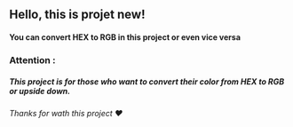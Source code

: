 ## Hello, this is projet new!
#### You can convert HEX to RGB in this project or even vice versa 

### Attention :
##### This project is for those who want to convert their color from HEX to RGB or upside down.

###### Thanks for wath this project ❤️
